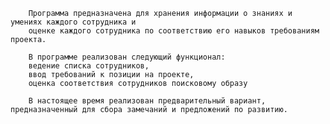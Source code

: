         Программа предназначена для хранения информации о знаниях и умениях каждого сотрудника и
        оценке каждого сотрудника по соответствию его навыков требованиям проекта.

        В программе реализован следующий функционал:
        ведение списка сотрудников,
        ввод требований к позиции на проекте,
        оценка соответствия сотрудников поисковому образу

        В настоящее время реализован предварительный вариант, предназначенный для сбора замечаний и предложений по развитию.
